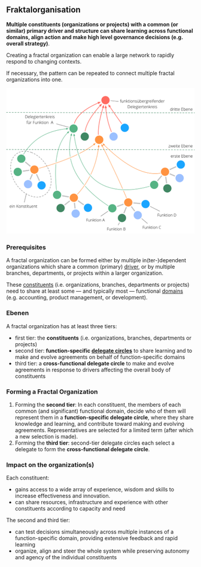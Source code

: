 ## Fraktalorganisation

**Multiple constituents (organizations or projects) with a common (or similar) primary driver and structure can share learning across functional domains, align action and make high level governance decisions (e.g. overall strategy)**.

Creating a fractal organization can enable a large network to rapidly respond to changing contexts.

If necessary, the pattern can be repeated to connect multiple fractal organizations into one.

![Fraktalorganisation](img/structural-patterns/fractal-organization.png)

### Prerequisites

A fractal organization can be formed either by multiple in(ter-)dependent organizations which share a common (primary) [driver](glossary:driver), or by multiple branches, departments, or projects within a larger organization.

These [constituents](glossary:constituent) (i.e. organizations, branches, departments or projects) need to share at least some — and typically most — functional [domains](glossary:domain) (e.g. accounting, product management, or development).

### Ebenen

A fractal organization has at least three tiers:

- first tier: the **constituents** (i.e. organizations, branches, departments or projects)
- second tier: **function-specific [delegate circles](section:delegate-circle)** to share learning and to make and evolve agreements on behalf of function-specific domains
- third tier: a **cross-functional delegate circle** to make and evolve agreements in response to drivers affecting the overall body of constituents

### Forming a Fractal Organization

1. Forming the **second tier**: In each constituent, the members of each common (and significant) functional domain, decide who of them will represent them in a **function-specific delegate circle**, where they share knowledge and learning, and contribute toward making and evolving agreements. Representatives are selected for a limited term (after which a new selection is made).
2. Forming the **third tier**: second-tier delegate circles each select a delegate to form the **cross-functional delegate circle**.

### Impact on the organization(s)

Each constituent:

- gains access to a wide array of experience, wisdom and skills to increase effectiveness and innovation.
- can share resources, infrastructure and experience with other constituents according to capacity and need

The second and third tier:

- can test decisions simultaneously across multiple instances of a function-specific domain, providing extensive feedback and rapid learning
- organize, align and steer the whole system while preserving autonomy and agency of the individual constituents